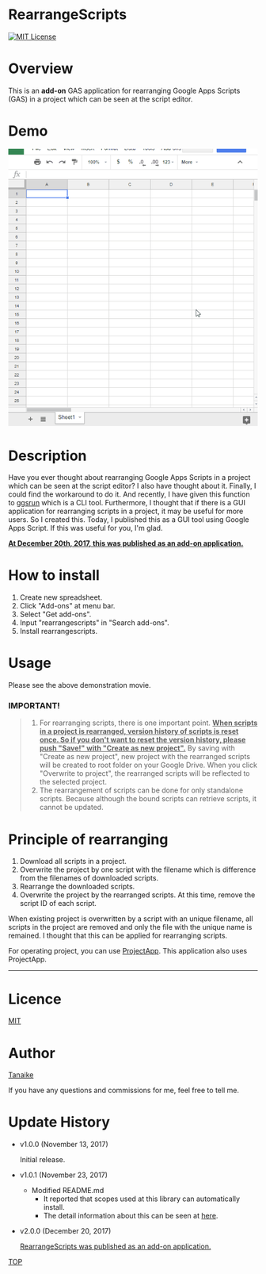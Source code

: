 RearrangeScripts
=====

<a name="TOP"></a>
[![MIT License](http://img.shields.io/badge/license-MIT-blue.svg?style=flat)](LICENCE)

<a name="Overview"></a>
# Overview
This is an **add-on** GAS application for rearranging Google Apps Scripts (GAS) in a project which can be seen at the script editor.

# Demo
![](images/demo.gif)

<a name="Description"></a>
# Description
Have you ever thought about rearranging Google Apps Scripts in a project which can be seen at the script editor? I also have thought about it. Finally, I could find the workaround to do it. And recently, I have given this function to [ggsrun](https://github.com/tanaikech/ggsrun/blob/master/help/README.md#rearrangescripts) which is a CLI tool. Furthermore, I thought that if there is a GUI application for rearranging scripts in a project, it may be useful for more users. So I created this. Today, I published this as a GUI tool using Google Apps Script. If this was useful for you, I'm glad.

**[At December 20th, 2017, this was published as an add-on application.](https://chrome.google.com/webstore/detail/rearrangescripts/ndaicidjkbcpajgejcclgfdcncpoekml?utm_source=permalink)**

# How to install
1. Create new spreadsheet.
1. Click "Add-ons" at menu bar.
1. Select "Get add-ons".
1. Input "rearrangescripts" in "Search add-ons".
1. Install rearrangescripts.


# Usage
Please see the above demonstration movie.


### IMPORTANT!
> 1. For rearranging scripts, there is one important point. <u>**When scripts in a project is rearranged, version history of scripts is reset once. So if you don't want to reset the version history, please push "Save!" with "Create as new project".**</u> By saving with "Create as new project", new project with the rearranged scripts will be created to root folder on your Google Drive. When you click "Overwrite to project", the rearranged scripts will be reflected to the selected project.
> 2. The rearrangement of scripts can be done for only standalone scripts. Because although the bound scripts can retrieve scripts, it cannot be updated.

# Principle of rearranging
1. Download all scripts in a project.
1. Overwrite the project by one script with the filename which is difference from the filenames of downloaded scripts.
1. Rearrange the downloaded scripts.
1. Overwrite the project by the rearranged scripts. At this time, remove the script ID of each script.

When existing project is overwritten by a script with an unique filename, all scripts in the project are removed and only the file with the unique name is remained. I thought that this can be applied for rearranging scripts.

For operating project, you can use [ProjectApp](https://github.com/tanaikech/ProjectApp). This application also uses ProjectApp.

-----


<a name="Licence"></a>
# Licence
[MIT](LICENCE)

<a name="Author"></a>
# Author
[Tanaike](https://tanaikech.github.io/about/)

If you have any questions and commissions for me, feel free to tell me.

<a name="Update_History"></a>
# Update History
* v1.0.0 (November 13, 2017)

    Initial release.

* v1.0.1 (November 23, 2017)

    - Modified README.md
        - It reported that scopes used at this library can automatically install.
        - The detail information about this can be seen at [here](https://gist.github.com/tanaikech/23ddf599a4155b66f1029978bba8153b).

* v2.0.0 (December 20, 2017)

    [RearrangeScripts was published as an add-on application.](https://chrome.google.com/webstore/detail/rearrangescripts/ndaicidjkbcpajgejcclgfdcncpoekml?utm_source=permalink)


[TOP](#TOP)
